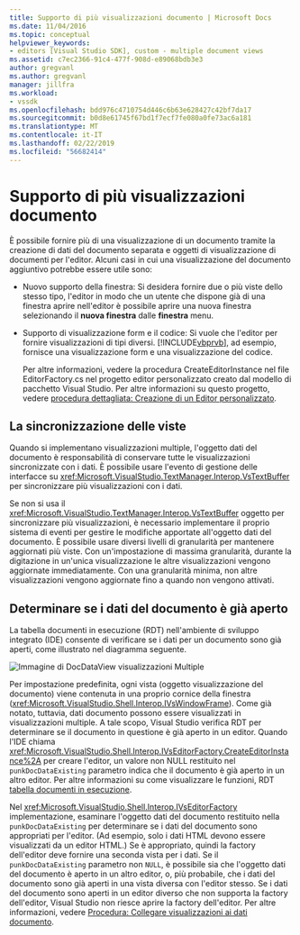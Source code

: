 ```yaml
---
title: Supporto di più visualizzazioni documento | Microsoft Docs
ms.date: 11/04/2016
ms.topic: conceptual
helpviewer_keywords:
- editors [Visual Studio SDK], custom - multiple document views
ms.assetid: c7ec2366-91c4-477f-908d-e89068bdb3e3
author: gregvanl
ms.author: gregvanl
manager: jillfra
ms.workload:
- vssdk
ms.openlocfilehash: bdd976c4710754d446c6b63e628427c42bf7da17
ms.sourcegitcommit: b0d8e61745f67bd1f7ecf7fe080a0fe73ac6a181
ms.translationtype: MT
ms.contentlocale: it-IT
ms.lasthandoff: 02/22/2019
ms.locfileid: "56682414"
---
```

# <a name="supporting-multiple-document-views"></a>Supporto di più visualizzazioni documento
È possibile fornire più di una visualizzazione di un documento tramite la creazione di dati del documento separata e oggetti di visualizzazione di documenti per l'editor. Alcuni casi in cui una visualizzazione del documento aggiuntivo potrebbe essere utile sono:

- Nuovo supporto della finestra: Si desidera fornire due o più viste dello stesso tipo, l'editor in modo che un utente che dispone già di una finestra aprire nell'editor è possibile aprire una nuova finestra selezionando il **nuova finestra** dalle **finestra** menu.

- Supporto di visualizzazione form e il codice: Si vuole che l'editor per fornire visualizzazioni di tipi diversi. [!INCLUDE[vbprvb](../code-quality/includes/vbprvb_md.md)], ad esempio, fornisce una visualizzazione form e una visualizzazione del codice.

  Per altre informazioni, vedere la procedura CreateEditorInstance nel file EditorFactory.cs nel progetto editor personalizzato creato dal modello di pacchetto Visual Studio. Per altre informazioni su questo progetto, vedere [procedura dettagliata: Creazione di un Editor personalizzato](../extensibility/walkthrough-creating-a-custom-editor.md).

## <a name="synchronizing-views"></a>La sincronizzazione delle viste
 Quando si implementano visualizzazioni multiple, l'oggetto dati del documento è responsabilità di conservare tutte le visualizzazioni sincronizzate con i dati. È possibile usare l'evento di gestione delle interfacce su <xref:Microsoft.VisualStudio.TextManager.Interop.VsTextBuffer> per sincronizzare più visualizzazioni con i dati.

 Se non si usa il <xref:Microsoft.VisualStudio.TextManager.Interop.VsTextBuffer> oggetto per sincronizzare più visualizzazioni, è necessario implementare il proprio sistema di eventi per gestire le modifiche apportate all'oggetto dati del documento. È possibile usare diversi livelli di granularità per mantenere aggiornati più viste. Con un'impostazione di massima granularità, durante la digitazione in un'unica visualizzazione le altre visualizzazioni vengono aggiornate immediatamente. Con una granularità minima, non altre visualizzazioni vengono aggiornate fino a quando non vengono attivati.

## <a name="determining-whether-document-data-is-already-open"></a>Determinare se i dati del documento è già aperto
 La tabella documenti in esecuzione (RDT) nell'ambiente di sviluppo integrato (IDE) consente di verificare se i dati per un documento sono già aperti, come illustrato nel diagramma seguente.

 ![Immagine di DocDataView](../extensibility/media/docdataview.gif "Docdataview") visualizzazioni Multiple

 Per impostazione predefinita, ogni vista (oggetto visualizzazione del documento) viene contenuta in una proprio cornice della finestra (<xref:Microsoft.VisualStudio.Shell.Interop.IVsWindowFrame>). Come già notato, tuttavia, dati documento possono essere visualizzati in visualizzazioni multiple. A tale scopo, Visual Studio verifica RDT per determinare se il documento in questione è già aperto in un editor. Quando l'IDE chiama <xref:Microsoft.VisualStudio.Shell.Interop.IVsEditorFactory.CreateEditorInstance%2A> per creare l'editor, un valore non NULL restituito nel `punkDocDataExisting` parametro indica che il documento è già aperto in un altro editor. Per altre informazioni su come visualizzare le funzioni, RDT [tabella documenti in esecuzione](../extensibility/internals/running-document-table.md).

 Nel <xref:Microsoft.VisualStudio.Shell.Interop.IVsEditorFactory> implementazione, esaminare l'oggetto dati del documento restituito nella `punkDocDataExisting` per determinare se i dati del documento sono appropriati per l'editor. (Ad esempio, solo i dati HTML devono essere visualizzati da un editor HTML.) Se è appropriato, quindi la factory dell'editor deve fornire una seconda vista per i dati. Se il `punkDocDataExisting` parametro non `NULL`, è possibile sia che l'oggetto dati del documento è aperto in un altro editor, o, più probabile, che i dati del documento sono già aperti in una vista diversa con l'editor stesso. Se i dati del documento sono aperti in un editor diverso che non supporta la factory dell'editor, Visual Studio non riesce aprire la factory dell'editor. Per altre informazioni, vedere [Procedura: Collegare visualizzazioni ai dati documento](../extensibility/how-to-attach-views-to-document-data.md).